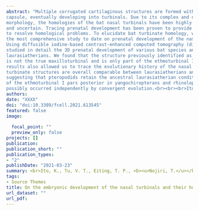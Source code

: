 ```yaml
---
abstract: "Multiple corrugated cartilaginous structures are formed within the mammalian nasal
capsule, eventually developing into turbinals. Due to its complex and derived
morphology, the homologies of the bat nasal turbinals have been highly disputed
and uncertain. Tracing prenatal development has been proven to provide a means
to resolve homological problems. To elucidate bat turbinate homology, we conducted
the most comprehensive study to date on prenatal development of the nasal capsule.
Using diffusible iodine-based contrast-enhanced computed tomography (diceCT), we
studied in detail the 3D prenatal development of various bat species and non-bat
laurasiatherians. We found that the structure previously identified as “maxilloturbinal”
is not the true maxilloturbinal and is only part of the ethmoturbinal I pars anterior. Our
results also allowed us to trace the evolutionary history of the nasal turbinals in bats. The
turbinate structures are overall comparable between laurasiatherians and pteropodids,
suggesting that pteropodids retain the ancestral laurasiatherian condition. The absence
of the ethmoturbinal I pars posterior in yangochiropterans and rhinolophoids has
possibly occurred independently by convergent evolution.<br><br><br>Ito, K., Tu, V. T., Eiting, T. P., Nojiri, T., and Koyabu, D. <br><b><i>Frontiers in Cell and Developmental Biology</i></b>. (2021)"
authors:
date: "XXXX"
doi: "doi:10.3389/fcell.2021.613545"
featured: false
image:
 
  focal_point: ""
  preview_only: false
projects: []
publication: 
publication_short: ""
publication_types:
- "2"
publishDate: "2021-03-23"
summary: <br>Ito, K., Tu, V. T., Eiting, T. P., <b><u>Nojiri, T.</u></b>, and Koyabu, D. <br><b><i>Frontiers in Cell and Developmental Biology</i></b> (2021)
tags:
- Source Themes
title: On the embryonic development of the nasal turbinals and their homology in bats
url_dataset: ""
url_pdf: 
---
```

